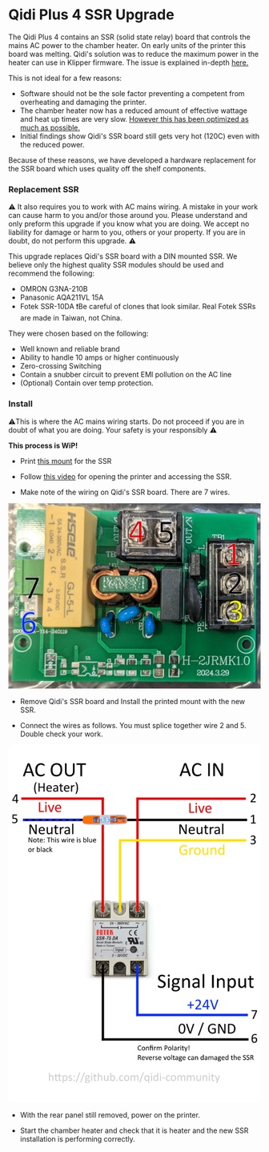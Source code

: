 # Qidi Plus 4 SSR Upgrade

The Qidi Plus 4 contains an SSR (solid state relay) board that controls the mains AC power to the chamber heater. On early units of the printer this board was melting. Qidi's solution was to reduce the maximum power in the heater can use in Klipper firmware. The issue is explained in-depth [here.](https://github.com/qidi-community/Plus4-Wiki/tree/main/content/ssr-board)

This is not ideal for a few reasons:

- Software should not be the sole factor preventing a competent from overheating and damaging the printer. 
- The chamber heater now has a reduced amount of effective wattage and heat up times are very slow. [However this has been optimized as much as possible.](https://github.com/qidi-community/Plus4-Wiki/tree/main/content/tuning-for-40-percent-heater-power)
- Initial findings show Qidi's SSR board still gets very hot (120C) even with the reduced power.

Because of these reasons, we have developed a hardware replacement for the SSR board which uses quality off the shelf components.

### Replacement SSR

⚠️ It also requires you to work with AC mains wiring. A mistake in your work can cause harm to you and/or those around you. Please understand and only preform this upgrade if you know what you are doing. We accept no liability for damage or harm to you, others or your property. If you are in doubt, do not perform this upgrade. ⚠️ 

This upgrade replaces Qidi's SSR board with a DIN mounted SSR. We believe only the highest quality SSR modules should be used and recommend the following: 

- OMRON G3NA-210B
- Panasonic AQA211VL 15A
- Fotek SSR-10DA ❗Be careful of clones that look similar. Real Fotek SSRs are made in Taiwan, not China.

They were chosen based on the following:

- Well known and reliable brand
- Ability to handle 10 amps or higher continuously
- Zero-crossing Switching
- Contain a snubber circuit to prevent EMI pollution on the AC line
- (Optional) Contain over temp protection. 


### Install
⚠️This is where the AC mains wiring starts. Do not proceed if you are in doubt of what you are doing. Your safety is your responsibly ⚠️

**This process is WiP!**

- Print [this mount](https://www.printables.com/model/1052218-qidi-plus-4-ssr-board-mount) for the SSR 

- Follow [this video](https://drive.google.com/drive/folders/180hEn-bLIeLqfGz-xd5-HUZBBD4ypZ1-) for opening the printer and accessing the SSR.

- Make note of the wiring on Qidi's SSR board. There are 7 wires.

![Alt text](ssr-board-wiring.png)

- Remove Qidi's SSR board and Install the printed mount with the new SSR.

- Connect the wires as follows. You must splice together wire 2 and 5. Double check your work. 

![Alt text](ssr-upgrade-wiring.png)

- With the rear panel still removed, power on the printer. 

- Start the chamber heater and check that it is heater and the new SSR installation is performing correctly.



